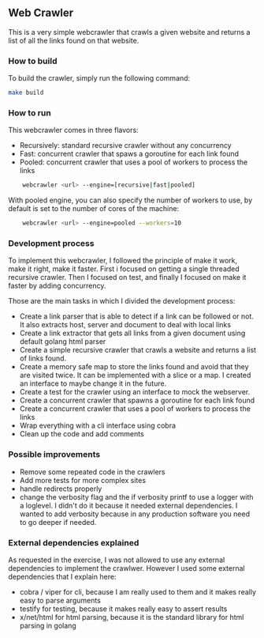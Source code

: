 ## Web Crawler

This is a very simple webcrawler that crawls a given website and returns a list of all the links found on that website.

### How to build

To build the crawler, simply run the following command:

```bash
make build
```

### How to run

This webcrawler comes in three flavors:

- Recursively: standard recursive crawler without any concurrency
- Fast: concurrent crawler that spaws a goroutine for each link found
- Pooled: concurrent crawler that uses a pool of workers to process the links

```bash
    webcrawler <url> --engine=[recursive|fast|pooled]
```

With pooled engine, you can also specify the number of workers to use, by default is set to the number of cores of the machine:

```bash
    webcrawler <url> --engine=pooled --workers=10
```

### Development process

To implement this webcrawler, I followed the principle of make it work, make it right, make it faster. First i focused on getting a single threaded recursive crawler. Then I focused on test, and finally I focused on make it faster by adding concurrency.

Those are the main tasks in which I divided the development process:
- Create a link parser that is able to detect if a link can be followed or not. It also extracts host, server and document to deal with local links
- Create a link extractor that gets all links from a given document using default golang html parser
- Create a simple recursive crawler that crawls a website and returns a list of links found.
- Create a memory safe map to store the links found and avoid that they are visited twice. It can be implemented with a slice or a map. I created an interface to maybe change it in the future.
- Create a test for the crawler using an interface to mock the webserver.
- Create a concurrent crawler that spawns a goroutine for each link found
- Create a concurrent crawler that uses a pool of workers to process the links
- Wrap everything with a cli interface using cobra
- Clean up the code and add comments

### Possible improvements

- Remove some repeated code in the crawlers
- Add more tests for more complex sites
- handle redirects properly
- change the verbosity flag and the if verbosity printf to use a logger with a loglevel. I didn't do it because it needed external dependencies. I wanted to add verbosity because in any production software you need to go deeper if needed.

### External dependencies explained

As requested in the exercise, I was not allowed to use any external dependencies to implement the crawlwer. However I used some external dependencies that I explain here:
- cobra / viper for cli, because I am really used to them and it makes really easy to parse arguments
- testify for testing, because it makes really easy to assert results
- x/net/html for html parsing, because it is the standard library for html parsing in golang